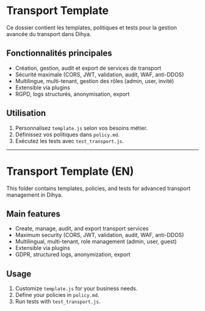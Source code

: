 # Transport Template

Ce dossier contient les templates, politiques et tests pour la gestion avancée du transport dans Dihya.

## Fonctionnalités principales
- Création, gestion, audit et export de services de transport
- Sécurité maximale (CORS, JWT, validation, audit, WAF, anti-DDOS)
- Multilingue, multi-tenant, gestion des rôles (admin, user, invité)
- Extensible via plugins
- RGPD, logs structurés, anonymisation, export

## Utilisation
1. Personnalisez `template.js` selon vos besoins métier.
2. Définissez vos politiques dans `policy.md`.
3. Exécutez les tests avec `test_transport.js`.

---

# Transport Template (EN)

This folder contains templates, policies, and tests for advanced transport management in Dihya.

## Main features
- Create, manage, audit, and export transport services
- Maximum security (CORS, JWT, validation, audit, WAF, anti-DDOS)
- Multilingual, multi-tenant, role management (admin, user, guest)
- Extensible via plugins
- GDPR, structured logs, anonymization, export

## Usage
1. Customize `template.js` for your business needs.
2. Define your policies in `policy.md`.
3. Run tests with `test_transport.js`.
